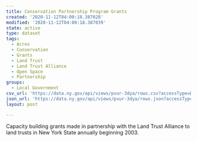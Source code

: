 ```yaml
---
title: Conservation Partnership Program Grants
created: '2020-11-12T04:00:18.387028'
modified: '2020-11-12T04:00:18.387039'
state: active
type: dataset
tags:
  - Acres
  - Conservation
  - Grants
  - Land Trust
  - Land Trust Alliance
  - Open Space
  - Partnership
groups:
  - Local Government
csv_url: 'https://data.ny.gov/api/views/pvur-3dya/rows.csv?accessType=DOWNLOAD'
json_url: 'https://data.ny.gov/api/views/pvur-3dya/rows.json?accessType=DOWNLOAD'
layout: post

---
```

Capacity building grants made in partnership with the Land Trust Alliance to land trusts in New York State annually beginning 2003.
